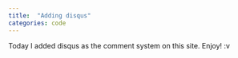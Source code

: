 ```yaml
---
title:  "Adding disqus"
categories: code
---
```


Today I added disqus as the comment system on this site. Enjoy! :v
